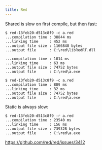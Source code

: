 ```yaml
---
title: Red
---
```


Shared is slow on first compile, but then fast:

~~~
$ red-13feb20-d513c8f9 -c a.red
...compilation time : 38844 ms
...linking time     : 452 ms
...output file size : 1166848 bytes
...output file      : C:\red\libRedRT.dll

...compilation time : 1014 ms
...linking time     : 63 ms
...output file size : 74752 bytes
...output file      : C:\red\a.exe

$ red-13feb20-d513c8f9 -c a.red
...compilation time : 889 ms
...linking time     : 32 ms
...output file size : 74752 bytes
...output file      : C:\red\a.exe
~~~

Static is always slow:

~~~
$ red-13feb20-d513c8f9 -r a.red
...compilation time : 23540 ms
...linking time     : 156 ms
...output file size : 739328 bytes
...output file      : C:\red\a.exe
~~~

<https://github.com/red/red/issues/3412>
